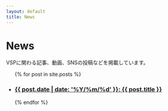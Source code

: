 ```yaml
---
layout: default
title: News
---
```

<h1>News</h1>

VSPに関わる記事、動画、SNSの投稿などを掲載しています。

<ul>
  {% for post in site.posts %}
  <li>
    <h3><a href="{{ post.url | relative_url }}">{{ post.date | date: '%Y/%m/%d' }}: {{ post.title }}</a></h3>
  </li>
  {% endfor %}
</ul>
